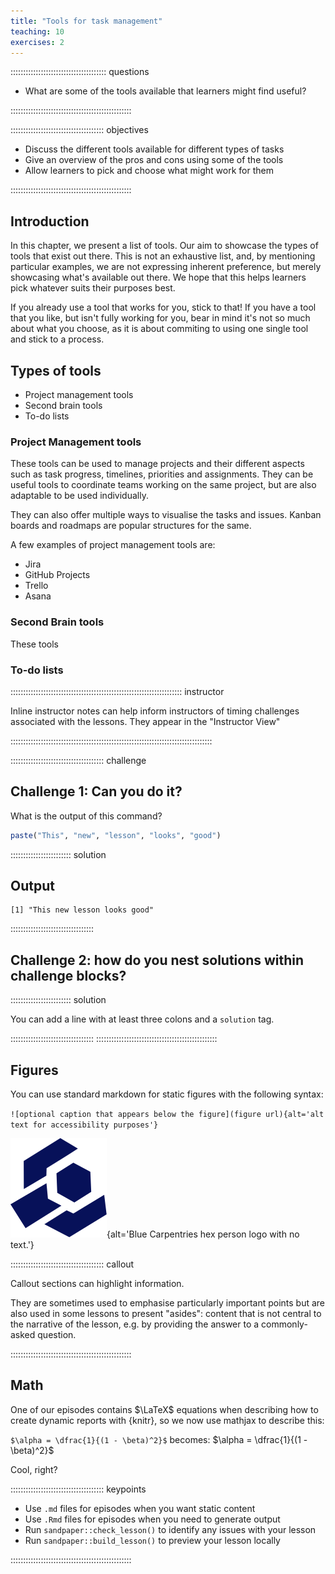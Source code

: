 ```yaml
---
title: "Tools for task management"
teaching: 10
exercises: 2
---
```


:::::::::::::::::::::::::::::::::::::: questions 

- What are some of the tools available that learners might find useful?

::::::::::::::::::::::::::::::::::::::::::::::::

::::::::::::::::::::::::::::::::::::: objectives

- Discuss the different tools available for different types of tasks
- Give an overview of the pros and cons using some of the tools
- Allow learners to pick and choose what might work for them

::::::::::::::::::::::::::::::::::::::::::::::::

## Introduction

In this chapter, we present a list of tools. Our aim to showcase the types of tools that exist out there. This is not an exhaustive list, and, by mentioning particular examples, we are not expressing inherent preference, but merely showcasing what's available out there. We hope that this helps learners pick whatever suits their purposes best.

If you already use a tool that works for you, stick to that! If you have a tool that you like, but isn't fully working for you, bear in mind it's not so much about what you choose, as it is about commiting to using one single tool and stick to a process. 

## Types of tools

- Project management tools
- Second brain tools
- To-do lists


### Project Management tools

These tools can be used to manage projects and their different aspects such as task progress, timelines, priorities and assignments. They can be useful tools to coordinate teams working on the same project, but are also adaptable to be used individually.

They can also offer multiple ways to visualise the tasks and issues. Kanban boards and roadmaps are popular structures for the same.

A few examples of project management tools are:

- Jira
- GitHub Projects
- Trello
- Asana

### Second Brain tools

These tools 


### To-do lists


:::::::::::::::::::::::::::::::::::::::::::::::::::::::::::::::::::: instructor

Inline instructor notes can help inform instructors of timing challenges
associated with the lessons. They appear in the "Instructor View"

::::::::::::::::::::::::::::::::::::::::::::::::::::::::::::::::::::::::::::::::

::::::::::::::::::::::::::::::::::::: challenge 

## Challenge 1: Can you do it?

What is the output of this command?

```r
paste("This", "new", "lesson", "looks", "good")
```

:::::::::::::::::::::::: solution 

## Output
 
```output
[1] "This new lesson looks good"
```

:::::::::::::::::::::::::::::::::


## Challenge 2: how do you nest solutions within challenge blocks?

:::::::::::::::::::::::: solution 

You can add a line with at least three colons and a `solution` tag.

:::::::::::::::::::::::::::::::::
::::::::::::::::::::::::::::::::::::::::::::::::

## Figures

You can use standard markdown for static figures with the following syntax:

`![optional caption that appears below the figure](figure url){alt='alt text for
accessibility purposes'}`

![You belong in The Carpentries!](https://raw.githubusercontent.com/carpentries/logo/master/Badge_Carpentries.svg){alt='Blue Carpentries hex person logo with no text.'}

::::::::::::::::::::::::::::::::::::: callout

Callout sections can highlight information.

They are sometimes used to emphasise particularly important points
but are also used in some lessons to present "asides": 
content that is not central to the narrative of the lesson,
e.g. by providing the answer to a commonly-asked question.

::::::::::::::::::::::::::::::::::::::::::::::::


## Math

One of our episodes contains $\LaTeX$ equations when describing how to create
dynamic reports with {knitr}, so we now use mathjax to describe this:

`$\alpha = \dfrac{1}{(1 - \beta)^2}$` becomes: $\alpha = \dfrac{1}{(1 - \beta)^2}$

Cool, right?

::::::::::::::::::::::::::::::::::::: keypoints 

- Use `.md` files for episodes when you want static content
- Use `.Rmd` files for episodes when you need to generate output
- Run `sandpaper::check_lesson()` to identify any issues with your lesson
- Run `sandpaper::build_lesson()` to preview your lesson locally

::::::::::::::::::::::::::::::::::::::::::::::::

[r-markdown]: https://rmarkdown.rstudio.com/
